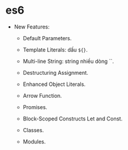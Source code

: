 # es6

* New Features:
    - Default Parameters.

    - Template Literals: dấu `${}`.

    - Multi-line String: string nhiều dòng ``.

    - Destructuring Assignment.

    - Enhanced Object Literals.

    - Arrow Function.

    - Promises.

    - Block-Scoped Constructs Let and Const.

    - Classes.

    - Modules.
